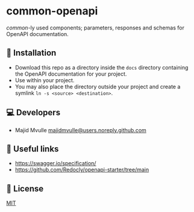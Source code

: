 # common-openapi

_common_-ly used components; parameters, responses and schemas for OpenAPI documentation.


## 🔧 Installation
- Download this repo as a directory inside the `docs` directory containing the OpenAPI documentation for your project.
- Use within your project.
- You may also place the directory outside your project and create a symlink `ln -s <source> <destination>`.

## 💻 Developers

- Majid Mvulle <majidmvulle@users.noreply.github.com>

## 🔗 Useful links

- https://swagger.io/specification/
- https://github.com/Redocly/openapi-starter/tree/main

## 🪪 License
 
[MIT](LICENSE)
